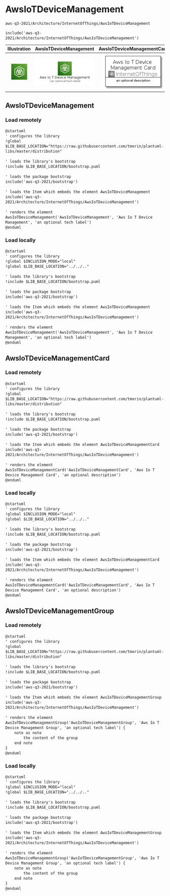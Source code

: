 # AwsIoTDeviceManagement


```text
aws-q3-2021/Architecture/InternetOfThings/AwsIoTDeviceManagement
```

```text
include('aws-q3-2021/Architecture/InternetOfThings/AwsIoTDeviceManagement')
```



| Illustration | AwsIoTDeviceManagement | AwsIoTDeviceManagementCard | AwsIoTDeviceManagementGroup |
| :---: | :---: | :---: | :---: |
| ![illustration for Illustration](../../../aws-q3-2021/Architecture/InternetOfThings/AwsIoTDeviceManagement.png) | ![illustration for AwsIoTDeviceManagement](../../../aws-q3-2021/Architecture/InternetOfThings/AwsIoTDeviceManagement.Local.png) | ![illustration for AwsIoTDeviceManagementCard](../../../aws-q3-2021/Architecture/InternetOfThings/AwsIoTDeviceManagementCard.Local.png) | ![illustration for AwsIoTDeviceManagementGroup](../../../aws-q3-2021/Architecture/InternetOfThings/AwsIoTDeviceManagementGroup.Local.png) |




## AwsIoTDeviceManagement

### Load remotely
```plantuml
@startuml
' configures the library
!global $LIB_BASE_LOCATION="https://raw.githubusercontent.com/tmorin/plantuml-libs/master/distribution"

' loads the library's bootstrap
!include $LIB_BASE_LOCATION/bootstrap.puml

' loads the package bootstrap
include('aws-q3-2021/bootstrap')

' loads the Item which embeds the element AwsIoTDeviceManagement
include('aws-q3-2021/Architecture/InternetOfThings/AwsIoTDeviceManagement')

' renders the element
AwsIoTDeviceManagement('AwsIoTDeviceManagement', 'Aws Io T Device Management', 'an optional tech label')
@enduml
```

### Load locally
```plantuml
@startuml
' configures the library
!global $INCLUSION_MODE="local"
!global $LIB_BASE_LOCATION="../../.."

' loads the library's bootstrap
!include $LIB_BASE_LOCATION/bootstrap.puml

' loads the package bootstrap
include('aws-q3-2021/bootstrap')

' loads the Item which embeds the element AwsIoTDeviceManagement
include('aws-q3-2021/Architecture/InternetOfThings/AwsIoTDeviceManagement')

' renders the element
AwsIoTDeviceManagement('AwsIoTDeviceManagement', 'Aws Io T Device Management', 'an optional tech label')
@enduml
```

## AwsIoTDeviceManagementCard

### Load remotely
```plantuml
@startuml
' configures the library
!global $LIB_BASE_LOCATION="https://raw.githubusercontent.com/tmorin/plantuml-libs/master/distribution"

' loads the library's bootstrap
!include $LIB_BASE_LOCATION/bootstrap.puml

' loads the package bootstrap
include('aws-q3-2021/bootstrap')

' loads the Item which embeds the element AwsIoTDeviceManagementCard
include('aws-q3-2021/Architecture/InternetOfThings/AwsIoTDeviceManagement')

' renders the element
AwsIoTDeviceManagementCard('AwsIoTDeviceManagementCard', 'Aws Io T Device Management Card', 'an optional description')
@enduml
```

### Load locally
```plantuml
@startuml
' configures the library
!global $INCLUSION_MODE="local"
!global $LIB_BASE_LOCATION="../../.."

' loads the library's bootstrap
!include $LIB_BASE_LOCATION/bootstrap.puml

' loads the package bootstrap
include('aws-q3-2021/bootstrap')

' loads the Item which embeds the element AwsIoTDeviceManagementCard
include('aws-q3-2021/Architecture/InternetOfThings/AwsIoTDeviceManagement')

' renders the element
AwsIoTDeviceManagementCard('AwsIoTDeviceManagementCard', 'Aws Io T Device Management Card', 'an optional description')
@enduml
```

## AwsIoTDeviceManagementGroup

### Load remotely
```plantuml
@startuml
' configures the library
!global $LIB_BASE_LOCATION="https://raw.githubusercontent.com/tmorin/plantuml-libs/master/distribution"

' loads the library's bootstrap
!include $LIB_BASE_LOCATION/bootstrap.puml

' loads the package bootstrap
include('aws-q3-2021/bootstrap')

' loads the Item which embeds the element AwsIoTDeviceManagementGroup
include('aws-q3-2021/Architecture/InternetOfThings/AwsIoTDeviceManagement')

' renders the element
AwsIoTDeviceManagementGroup('AwsIoTDeviceManagementGroup', 'Aws Io T Device Management Group', 'an optional tech label') {
    note as note
        the content of the group
    end note
}
@enduml
```

### Load locally
```plantuml
@startuml
' configures the library
!global $INCLUSION_MODE="local"
!global $LIB_BASE_LOCATION="../../.."

' loads the library's bootstrap
!include $LIB_BASE_LOCATION/bootstrap.puml

' loads the package bootstrap
include('aws-q3-2021/bootstrap')

' loads the Item which embeds the element AwsIoTDeviceManagementGroup
include('aws-q3-2021/Architecture/InternetOfThings/AwsIoTDeviceManagement')

' renders the element
AwsIoTDeviceManagementGroup('AwsIoTDeviceManagementGroup', 'Aws Io T Device Management Group', 'an optional tech label') {
    note as note
        the content of the group
    end note
}
@enduml
```

